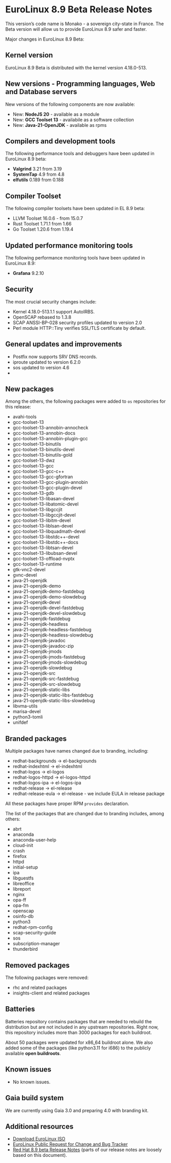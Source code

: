 # EuroLinux 8.9 Beta Release Notes

This version’s code name is Monako - a sovereign city-state in France. The Beta
version will allow us to provide EuroLinux 8.9 safer and faster. 

Major changes in EuroLinux 8.9 Beta:

## Kernel version

EuroLinux 8.9 Beta is distributed with the kernel version 4.18.0-513.

## New versions - Programming languages, Web and Database servers

New versions of the following components are now available:

- New: **NodeJS 20** - available as a module
- New: **GCC Toolset 13** - availabile as a software collection
- New: **Java-21-OpenJDK** - available as rpms

## Compilers and development tools

The following performance tools and debuggers have been updated in EuroLinux 8.9 beta:

- **Valgrind** 3.21 from 3.19
- **SystemTap** 4.9 from 4.8
- **elfutils** 0.189 from 0.188

## Compiler Toolset

The following compiler toolsets have been updated in EL 8.9 beta:

- LLVM Toolset 16.0.6 - from 15.0.7
- Rust Toolset 1.71.1 from 1.66
- Go Toolset 1.20.6 from 1.19.4

## Updated performance monitoring tools

The following performance monitoring tools have been updated in EuroLinux 8.9:

- **Grafana** 9.2.10

## Security

The most crucial security changes include:

- Kernel 4.18.0-513.1.1 support AutoIRBS.
- OpenSCAP rebased to 1.3.8
- SCAP ANSSI-BP-028 security profiles updated to version 2.0 
- Perl module HTTP::Tiny verifies SSL/TLS certificate by default.

## General updates and improvements

- Postfix now supports SRV DNS records.
- iproute updated to version 6.2.0
- sos updated to version 4.6
-
## New packages

Among the others, the following packages were added to `os` repositories for this
release:

- avahi-tools
- gcc-toolset-13
- gcc-toolset-13-annobin-annocheck
- gcc-toolset-13-annobin-docs
- gcc-toolset-13-annobin-plugin-gcc
- gcc-toolset-13-binutils
- gcc-toolset-13-binutils-devel
- gcc-toolset-13-binutils-gold
- gcc-toolset-13-dwz
- gcc-toolset-13-gcc
- gcc-toolset-13-gcc-c++
- gcc-toolset-13-gcc-gfortran
- gcc-toolset-13-gcc-plugin-annobin
- gcc-toolset-13-gcc-plugin-devel
- gcc-toolset-13-gdb
- gcc-toolset-13-libasan-devel
- gcc-toolset-13-libatomic-devel
- gcc-toolset-13-libgccjit
- gcc-toolset-13-libgccjit-devel
- gcc-toolset-13-libitm-devel
- gcc-toolset-13-liblsan-devel
- gcc-toolset-13-libquadmath-devel
- gcc-toolset-13-libstdc++-devel
- gcc-toolset-13-libstdc++-docs
- gcc-toolset-13-libtsan-devel
- gcc-toolset-13-libubsan-devel
- gcc-toolset-13-offload-nvptx
- gcc-toolset-13-runtime
- gtk-vnc2-devel
- gvnc-devel
- java-21-openjdk
- java-21-openjdk-demo
- java-21-openjdk-demo-fastdebug
- java-21-openjdk-demo-slowdebug
- java-21-openjdk-devel
- java-21-openjdk-devel-fastdebug
- java-21-openjdk-devel-slowdebug
- java-21-openjdk-fastdebug
- java-21-openjdk-headless
- java-21-openjdk-headless-fastdebug
- java-21-openjdk-headless-slowdebug
- java-21-openjdk-javadoc
- java-21-openjdk-javadoc-zip
- java-21-openjdk-jmods
- java-21-openjdk-jmods-fastdebug
- java-21-openjdk-jmods-slowdebug
- java-21-openjdk-slowdebug
- java-21-openjdk-src
- java-21-openjdk-src-fastdebug
- java-21-openjdk-src-slowdebug
- java-21-openjdk-static-libs
- java-21-openjdk-static-libs-fastdebug
- java-21-openjdk-static-libs-slowdebug
- libvma-utils
- marisa-devel
- python3-tomli
- unifdef

## Branded packages

Multiple packages have names changed due to branding, including:

- redhat-backgrounds -> el-backgrounds
- redhat-indexhtml -> el-indexhtml
- redhat-logos -> el-logos
- redhat-logos-httpd -> el-logos-httpd
- redhat-logos-ipa -> el-logos-ipa
- redhat-release -> el-release
- redhat-release-eula -> el-release - we include EULA in release package

All these packages have proper RPM `provides` declaration.

The list of the packages that are changed due to branding includes, among others:

- abrt
- anaconda
- anaconda-user-help
- cloud-init
- crash
- firefox
- httpd
- initial-setup
- ipa
- libguestfs
- libreoffice
- libreport
- nginx
- opa-ff
- opa-fm
- openscap
- osinfo-db
- python3
- redhat-rpm-config
- scap-security-guide
- sos
- subscription-manager
- thunderbird

## Removed packages

The following packages were removed:

- rhc and related packages
- insights-client and related packages

## Batteries

Batteries repository contains packages that are needed to rebuild the
distribution but are not included in any upstream repositories. Right now,
this repository includes more than 3000 packages for each buildroot.

About 50 packages were updated for x86_64 buildroot alone. We also added some
of the packages (like python3.11 for i686) to the publicly available **open
buildroots**.

## Known issues

- No known issues.

## Gaia build system

We are currently using Gaia 3.0 and preparing 4.0 with branding kit.

## Additional resources

- [Download EuroLinux ISO](https://fbi.cdn.euro-linux.com/isos/beta)
- [EuroLinux Public Request for Change and Bug Tracker](https://github.com/EuroLinux/eurolinux-distro-bugs-and-rfc)
- [Red Hat 8.9 beta Release
  Notes](https://access.redhat.com/documentation/en-us/red_hat_enterprise_linux/8-beta/html/8.9_release_notes/index) (parts of our release notes are loosely based on this document).
